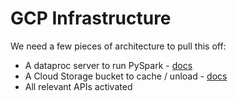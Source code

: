 # GCP Infrastructure

We need a few pieces of architecture to pull this off:
* A dataproc server to run PySpark - [docs](https://registry.terraform.io/providers/hashicorp/google/latest/docs/resources/dataproc_cluster.html)
* A Cloud Storage bucket to cache / unload - [docs](https://registry.terraform.io/providers/hashicorp/google/latest/docs/resources/storage_bucket)
* All relevant APIs activated